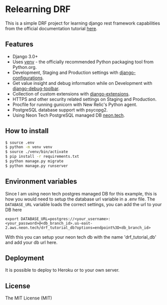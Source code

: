 # Relearning DRF

This is a simple DRF project for learning django rest framework capabilities from the official documentation tutorial [here](https://www.django-rest-framework.org/tutorial/quickstart/).

## Features

- Django 3.0+
- Uses [venv](https://docs.python.org/3/library/venv.html) - the officially recommended Python packaging tool from Python.org.
- Development, Staging and Production settings with [django-configurations](https://django-configurations.readthedocs.org).
- Get value insight and debug information while on Development with [django-debug-toolbar](https://django-debug-toolbar.readthedocs.org).
- Collection of custom extensions with [django-extensions](http://django-extensions.readthedocs.org).
- HTTPS and other security related settings on Staging and Production.
- Procfile for running gunicorn with New Relic's Python agent.
- PostgreSQL database support with psycopg2.
- Using Neon Tech PostgreSQL managed DB [neon.tech](https://neon.tech/docs/introduction).


## How to install

```bash
$ source .env
$ python -m venv venv
$ source ./venv/bin/activate
$ pip install -r requirements.txt
$ python manage.py migrate
$ python manage.py runserver
```

## Environment variables

Since I am using neon tech postgres managed DB for this example, this is how you would need to setup the database url variable in a .env file. The `DATABASE_URL` variable loads the correct settings, you can add the url to your DB here

```
export DATABASE_URL=postgres://<your_username>:<your_password>@<db_branch_id>.us-east-2.aws.neon.tech/drf_tutorial_db?options=endpoint%3D<db_branch_id>
```

With this you can setup your neon tech db with the name 'drf_tutorial_db' and add your db url here.

## Deployment

It is possible to deploy to Heroku or to your own server.


## License

The MIT License (MIT)